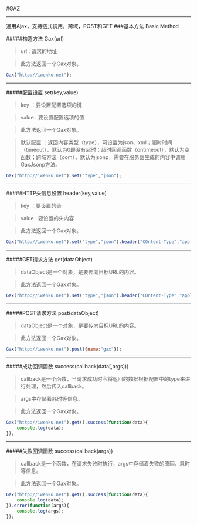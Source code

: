 #GAZ
***
通用Ajax，支持链式调用，跨域，POST和GET
###基本方法 Basic Method

#####构造方法 Gax(url)
> url : 请求的地址

> 此方法返回一个Gax对象。

```javascript
Gax("http://iwenku.net");
```
***
#####配置设置 set(key,value)
> key ：要设置配置选项的键

> value : 要设置配置选项的值

> 此方法返回一个Gax对象。

> 默认配置 ：返回内容类型（type），可设置为json、xml；超时时间（timeout），默认为0即没有超时；超时回调函数（ontimeout），默认为空函数；跨域方法（com），默认为jsonp，需要在服务器生成的内容中调用GaxJsonp方法。
```javascript
Gax("http://iwenku.net").set("type","json");
```
***
#####HTTP头信息设置 header(key,value)
> key ：要设置的头

> value : 要设置的头内容

> 此方法返回一个Gax对象。

```javascript
Gax("http://iwenku.net").set("type","json").header("COntent-Type","application/x-www-form-urlencoded");
```
***
#####GET请求方法 get(dataObject)
>dataObject是一个对象，是要传向目标URL的内容。

> 此方法返回一个Gax对象。

```javascript
Gax("http://iwenku.net").set("type","json").header("COntent-Type","application/x-www-form-urlencoded").get({name:"gax"});
```
***
#####POST请求方法 post(dataObject)
>dataObject是一个对象，是要传向目标URL的内容。

> 此方法返回一个Gax对象。

```javascript
Gax("http://iwenku.net").post({name:"gax"});
```
***
#####成功回调函数 success(callback(data[,args]))
>callback是一个函数，当请求成功时会将返回的数据根据配置中的type来进行处理，然后传入callback。

>args中存储着耗时等信息。

> 此方法返回一个Gax对象。

```javascript
Gax("http://iwenku.net").get().success(function(data){
	console.log(data);
});
```
***
#####失败回调函数 success(callback(args))
>callback是一个函数，在请求失败时执行，args中存储着失败的原因，耗时等信息。

> 此方法返回一个Gax对象。

```javascript
Gax("http://iwenku.net").get().success(function(data){
	console.log(data);
}).error(function(args){
	console.log(args);
});
```
